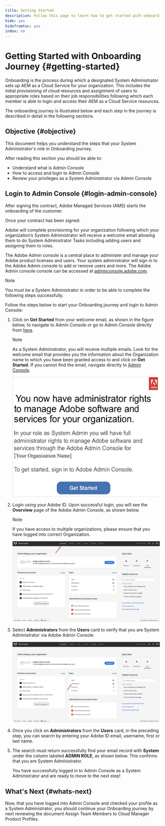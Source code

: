 ```yaml
---
title: Getting Started 
description: Follow this page to learn how to get started with onboarding journey
hide: yes
hidefromtoc: yes
index: no
---
```

# Getting Started with Onboarding Journey {#getting-started}

Onboarding is the process during which a designated System Administrator sets up AEM as a Cloud Service for your organization. This includes the initial provisioning of cloud resources and assignment of users to appropriate roles based on their job responsibilities following which each member is able to login and access their AEM as a Cloud Service resources.

The onboarding journey is illustrated below and each step in the journey is described in detail in the following sections.

## Objective {#objective}

This document helps you understand the steps that your System Administrator's role in Onboarding journey. 

After reading this section you should be able to:

* Understand what is Admin Console
* How to access and login to Admin Console
* Review your privileges as a System Administrator via Admin Console

## Login to Admin Console {#login-admin-console}

After signing the contract, Adobe Managed Services (AMS) starts the onboarding of the customer. 

Once your contract has been signed:

Adobe will complete provisioning for your organization following which your organization’s System Administrator will receive a welcome email allowing them to do System Administrator Tasks including adding users and assigning them to roles.

The Adobe Admin console is a central place to administer and manage your Adobe product licenses and users. Your system administrator will sign in to the Adobe Admin console to add or remove users and more. The Adobe Admin console console can be accessed at [adminconsole.adobe.com](https://adminconsole.adobe.com/). 

>[!NOTE]
>You must be a System Administrator in order to be able to complete the following steps successfully.

Follow the steps below to start your Onboarding journey and login to Admin Console:

1. Click on **Get Started** from your welcome email, as shown in the figure below, to navigate to Admin Console or go to Admin Console directly from [here](https://adminconsole.adobe.com/).

   >[!NOTE]
   >As a System Administrator, you will receive multiple emails. Look for the welcome email that provides you the information about the Organization name to which you have been granted access to and click on **Get Started**. If you cannot find the email, navigate directly to [Admin Console](https://adminconsole.adobe.com/).

   ![](/help/onboarding/onboarding-journey/assets/sys-admin-getstarted.png)

1. Login using your Adobe ID. Upon successful login, you will see the **Overview** page of the Adobe Admin Console, as shown below. 

   >[!NOTE]
   >If you have access to multiple organizations, please ensure that you have logged into correct Organization.

   ![](/help/onboarding/onboarding-journey/assets/get-started1.png)

1. Select **Administrators** from the **Users** card to verify that you are System Administrator via Adobe Admin Console.

    ![](/help/onboarding/onboarding-journey/assets/get-started2.png)

1. Once you click on **Administrators** from the **Users** card, in the preceding step, you can search by entering your Adobe ID email, username, first or last name.

1. The search must return successfully find your email record with **System** under the column labeled **ADMIN ROLE**, as shown below. This confirms that you are System Administrator.

   You have successfully logged in to Admin Console as a System Administrator and are ready to move to the next step!

## What's Next {#whats-next}

Now, that you have logged into Admin Console and checked your profile as a System Administrator, you should continue your Onboarding journey by next reviewing the document Assign Team Members to Cloud Manager Product Profiles.

